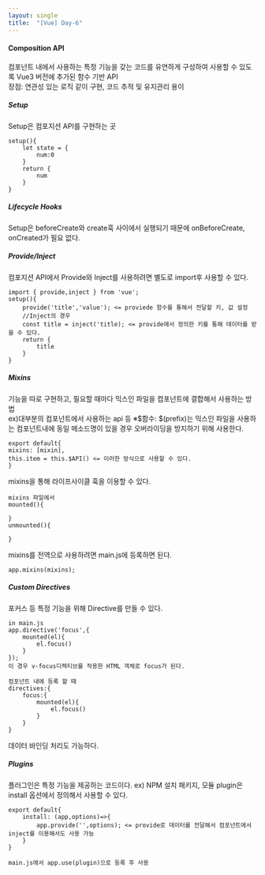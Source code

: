 ```yaml
---
layout: single
title:  "[Vue] Day-6" 
---
```

#### Composition API      
컴포넌트 내에서 사용하는 특정 기능을 갖는 코드를 유연하게 구성하여 사용할 수 있도록 Vue3 버전에 추가된 함수 기반 API   
장점: 연관성 있는 로직 같이 구현, 코드 추적 및 유지관리 용이   
   
##### Setup   
Setup은 컴포지션 API를 구현하는 곳   

```
setup(){
    let state = {
        num:0
    }
    return {
        num
    }
}
```
     
##### Lifecycle Hooks     
Setup은 beforeCreate와 create훅 사이에서 실행되기 때문에 onBeforeCreate, onCreated가 필요 없다.   
      
##### Provide/Inject   
컴포지션 API에서 Provide와 Inject를 사용하려면 별도로 import후 사용할 수 있다.
```
import { provide,inject } from 'vue';
setup(){
    provide('title','value'); <= proviede 함수를 통해서 전달할 키, 값 설정
    //Inject의 경우
    const title = inject('title); <= provide에서 정의한 키를 통해 데이터를 받을 수 있다.
    return {
        title
    }
}
```
   
##### Mixins   
기능을 따로 구현하고, 필요할 때마다 믹스인 파일을 컴포넌트에 결합해서 사용하는 방법   
ex)대부분의 컴포넌트에서 사용하는 api 등
※$함수: $(prefix)는 믹스인 파일을 사용하는 컴포넌트내에 동일 메소드명이 있을 경우 오버라이딩을 방지하기 위해 사용한다.
```
export default{
mixins: [mixin],
this.item = this.$API() <= 이러한 방식으로 사용할 수 있다.
}
```
mixins을 통해 라이프사이클 훅을 이용할 수 있다.
```
mixins 파일에서
mounted(){

}
unmounted(){

}
```
mixins를 전역으로 사용하려면 main.js에 등록하면 된다.
```
app.mixins(mixins);
```
   
##### Custom Directives   
포커스 등 특정 기능을 위해 Directive를 만들 수 있다.   
```
in main.js
app.directive('focus',{
    mounted(el){
        el.focus()
    }
});
이 경우 v-focus디렉티브를 적용한 HTML 객체로 focus가 된다.

컴포넌트 내에 등록 할 때
directives:{
    focus:{
        mounted(el){
            el.focus()
        }
    }
}
```
데이터 바인딩 처리도 가능하다.   
   
##### Plugins   
플러그인은 특정 기능을 제공하는 코드이다.
ex) NPM 설치 패키지, 모듈
plugin은 install 옵션에서 정의해서 사용할 수 있다.
```
export default{
    install: (app,options)=>{
        app.provide('',options); <= provide로 데이터를 전달해서 컴포넌트에서 inject를 이용해서도 사용 가능
    }
}

main.js에서 app.use(plugin)으로 등록 후 사용
```

